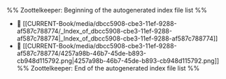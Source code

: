 %% Zoottelkeeper: Beginning of the autogenerated index file list  %%
- 📄 [[CURRENT-Book/media/dbcc5908-cbe3-11ef-9288-af587c788774/_Index_of_dbcc5908-cbe3-11ef-9288-af587c788774|_Index_of_dbcc5908-cbe3-11ef-9288-af587c788774]]
- 📄 [[CURRENT-Book/media/dbcc5908-cbe3-11ef-9288-af587c788774/4257a98b-46b7-45de-b893-cb948d115792.png|4257a98b-46b7-45de-b893-cb948d115792.png]]
%% Zoottelkeeper: End of the autogenerated index file list  %%
